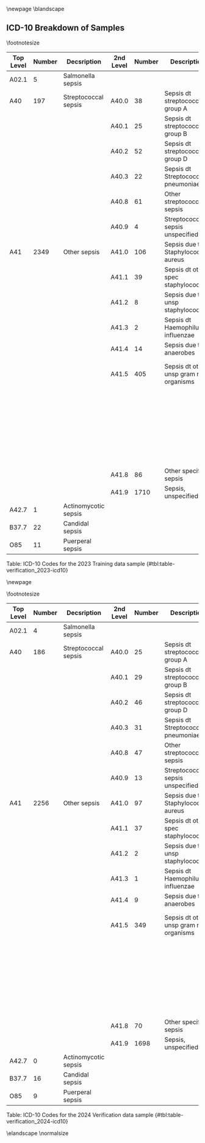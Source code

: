 \newpage
\blandscape

## ICD-10 Breakdown of Samples 

\footnotesize

|    Top Level |    Number |    Decsription           |    2nd Level |    Number |    Description                             |    3rd Level |    Number |    Description                            |
|------------------|---------------|------------------------------|------------------|---------------|------------------------------------------------|------------------|---------------|-----------------------------------------------|
|        A02.1 |         5 |        Salmonella sepsis |              |           |                                            |              |           |                                           |
|          A40 |       197 |     Streptococcal sepsis |        A40.0 |        38 |            Sepsis dt streptococcus group A |              |           |                                           |
|              |           |                          |        A40.1 |        25 |            Sepsis dt streptococcus group B |              |           |                                           |
|              |           |                          |        A40.2 |        52 |            Sepsis dt streptococcus group D |              |           |                                           |
|              |           |                          |        A40.3 |        22 |         Sepsis dt Streptococcus pneumoniae |              |           |                                           |
|              |           |                          |        A40.8 |        61 |                 Other streptococcal sepsis |              |           |                                           |
|              |           |                          |        A40.9 |         4 |           Streptococcal sepsis unspecified |              |           |                                           |
|          A41 |      2349 |             Other sepsis |        A41.0 |       106 |        Sepsis due to Staphylococcus aureus |              |           |                                           |
|              |           |                          |        A41.1 |        39 |        Sepsis dt other spec staphylococcus |              |           |                                           |
|              |           |                          |        A41.2 |         8 |          Sepsis due to unsp staphylococcus |              |           |                                           |
|              |           |                          |        A41.3 |         2 |           Sepsis dt Haemophilus influenzae |              |           |                                           |
|              |           |                          |        A41.4 |        14 |                    Sepsis due to anaerobes |              |           |                                           |
|              |           |                          |        A41.5 |       405 |    Sepsis dt oth & unsp gram neg organisms |       A41.50 |        12 |      Sepsis dt unsp Gram neg organisms    |
|              |           |                          |              |           |                                            |       A41.51 |       262 |    Sepsis dt Escherichia coli (E coli)    |
|              |           |                          |              |           |                                            |       A41.52 |        45 |              Sepsis due to Pseudomonas    |
|              |           |                          |              |           |                                            |       A41.58 |       100 |     Sepsis dt other gram neg organisms    |
|              |           |                          |        A41.8 |        86 |                     Other specified sepsis |              |           |                                           |
|              |           |                          |        A41.9 |      1710 |                        Sepsis, unspecified |              |           |                                           |
|        A42.7 |         1 |     Actinomycotic sepsis |              |           |                                            |              |           |                                           |
|        B37.7 |        22 |          Candidal sepsis |              |           |                                            |              |           |                                           |
|          O85 |        11 |         Puerperal sepsis |              |           |                                            |              |           |                                           |

Table: ICD-10 Codes for the 2023 Training data sample  {#tbl:table-verification_2023-icd10}


\newpage

\footnotesize

| Top Level | Number | Decsription           | 2nd Level | Number | Description                             | 3rd Level | Number | Description                         |
|-----------|--------|-----------------------|-----------|--------|-----------------------------------------|-----------|--------|-------------------------------------|
|     A02.1 |      4 |     Salmonella sepsis |           |        |                                         |           |        |                                     |
|       A40 |    186 |  Streptococcal sepsis |     A40.0 |     25 |         Sepsis dt streptococcus group A |           |        |                                     |
|           |        |                       |     A40.1 |     29 |         Sepsis dt streptococcus group B |           |        |                                     |
|           |        |                       |     A40.2 |     46 |         Sepsis dt streptococcus group D |           |        |                                     |
|           |        |                       |     A40.3 |     31 |      Sepsis dt Streptococcus pneumoniae |           |        |                                     |
|           |        |                       |     A40.8 |     47 |              Other streptococcal sepsis |           |        |                                     |
|           |        |                       |     A40.9 |     13 |        Streptococcal sepsis unspecified |           |        |                                     |
|       A41 |   2256 |          Other sepsis |     A41.0 |     97 |     Sepsis due to Staphylococcus aureus |           |        |                                     |
|           |        |                       |     A41.1 |     37 |     Sepsis dt other spec staphylococcus |           |        |                                     |
|           |        |                       |     A41.2 |      2 |       Sepsis due to unsp staphylococcus |           |        |                                     |
|           |        |                       |     A41.3 |      1 |        Sepsis dt Haemophilus influenzae |           |        |                                     |
|           |        |                       |     A41.4 |      9 |                 Sepsis due to anaerobes |           |        |                                     |
|           |        |                       |     A41.5 |    349 | Sepsis dt oth & unsp gram neg organisms |    A41.50 |      9 |   Sepsis dt unsp Gram neg organisms |
|           |        |                       |           |        |                                         |    A41.51 |    234 | Sepsis dt Escherichia coli (E coli) |
|           |        |                       |           |        |                                         |    A41.52 |     27 |           Sepsis due to Pseudomonas |
|           |        |                       |           |        |                                         |    A41.58 |     86 |  Sepsis dt other gram neg organisms |
|           |        |                       |     A41.8 |     70 |                  Other specified sepsis |           |        |                                     |
|           |        |                       |     A41.9 |   1698 |                     Sepsis, unspecified |           |        |                                     |
|     A42.7 |      0 |  Actinomycotic sepsis |           |        |                                         |           |        |                                     |
|     B37.7 |     16 |       Candidal sepsis |           |        |                                         |           |        |                                     |
|       O85 |      9 |      Puerperal sepsis |           |        |                                         |           |        |                                     |

Table: ICD-10 Codes for the 2024 Verification data sample  {#tbl:table-verification_2024-icd10}

\elandscape
\normalsize